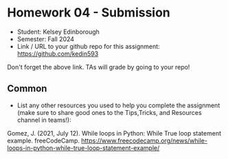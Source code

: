 # Homework 04 - Submission


* Student: Kelsey Edinborough 
* Semester: Fall 2024
* Link / URL to your github repo for this assignment: https://github.com/kedin593
  
Don't forget the above link. TAs will grade by going to your repo!

## Common

* List any other resources you used to help you complete the assignment (make sure to share good ones to the Tips,Tricks, and Resources channel in teams!):
  
Gomez, J. (2021, July 12). While loops in Python: While True loop statement example. freeCodeCamp. https://www.freecodecamp.org/news/while-loops-in-python-while-true-loop-statement-example/

